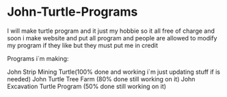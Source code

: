 John-Turtle-Programs
====================

I will make turtle program and it just my hobbie so it all free of charge and soon i make website and put all program and people are allowed to modify my program if they like but they must put me in credit

Programs i`m making:

John Strip Mining Turtle(100% done and working i`m just updating stuff if is needed)
John Turtle Tree Farm (80% done still working on it)
John Excavation Turtle Program (50% done still working on it)
